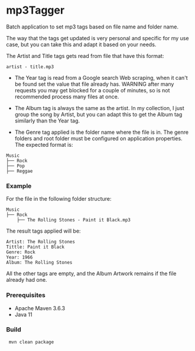 # mp3Tagger

Batch application to set mp3 tags based on file name and folder name. 

The way that the tags get updated is very personal and specific for my use case, but you can take this and adapt it based on your needs.

The Artist and Title tags gets read from file that have this format: 
```
artist - title.mp3 
```

* The Year tag is read from a Google search Web scraping, when it can't be found set the value that file already has.
WARNING after many requests you may get blocked  for a couple of minutes, so is not recommended process many files at once.


* The Album tag is always the same as the artist. In my collection, I just group the song by Artist, but you can adapt this to get the Album tag similarly than the Year tag.



* The Genre tag applied is the folder name where the file is in. The genre folders and root folder must be configured on application properties. The expected format is:
```
Music 
├── Rock
├── Pop
├── Reggae
```

### Example
For the file in the following folder structure:
```
Music 
├── Rock
    ├── The Rolling Stones - Paint it Black.mp3
```
The result tags applied will be:
```
Artist: The Rolling Stones
Tittle: Paint it Black
Genre: Rock
Year: 1966
Album: The Rolling Stones
```
All the other tags are empty, and the Album Artwork remains if the file already had one.

### Prerequisites
* Apache Maven 3.6.3
* Java 11

### Build
```
 mvn clean package
```
